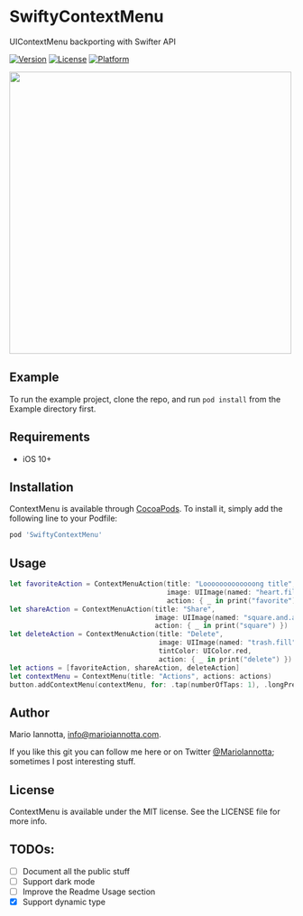 # SwiftyContextMenu
UIContextMenu backporting with Swifter API

[![Version](https://img.shields.io/cocoapods/v/SwiftyContextMenu.svg?style=flat)](https://cocoapods.org/pods/SwiftyContextMenu)
[![License](https://img.shields.io/cocoapods/l/SwiftyContextMenu.svg?style=flat)](https://cocoapods.org/pods/SwiftyContextMenu)
[![Platform](https://img.shields.io/cocoapods/p/SwiftyContextMenu.svg?style=flat)](https://cocoapods.org/pods/SwiftyContextMenu)

<img src="https://raw.githubusercontent.com/MarioIannotta/SwiftyContextMenu/main/demo.gif" height="500"/>

## Example

To run the example project, clone the repo, and run `pod install` from the Example directory first.

## Requirements

* iOS 10+

## Installation

ContextMenu is available through [CocoaPods](https://cocoapods.org). To install
it, simply add the following line to your Podfile:

```ruby
pod 'SwiftyContextMenu'
```

## Usage

```swift
let favoriteAction = ContextMenuAction(title: "Looooooooooooong title",
                                       image: UIImage(named: "heart.fill"),
                                       action: { _ in print("favorite") })
let shareAction = ContextMenuAction(title: "Share",
                                    image: UIImage(named: "square.and.arrow.up.fill"),
                                    action: { _ in print("square") })
let deleteAction = ContextMenuAction(title: "Delete",
                                     image: UIImage(named: "trash.fill"),
                                     tintColor: UIColor.red,
                                     action: { _ in print("delete") })
let actions = [favoriteAction, shareAction, deleteAction]
let contextMenu = ContextMenu(title: "Actions", actions: actions)
button.addContextMenu(contextMenu, for: .tap(numberOfTaps: 1), .longPress(duration: 0.3))
```


## Author

Mario Iannotta, info@marioiannotta.com.

If you like this git you can follow me here or on Twitter [@MarioIannotta](http://www.twitter.com/marioiannotta); sometimes I post interesting stuff. 

## License

ContextMenu is available under the MIT license. See the LICENSE file for more info.

## TODOs:

* [ ] Document all the public stuff
* [ ] Support dark mode
* [ ] Improve the Readme Usage section
* [x] Support dynamic type
